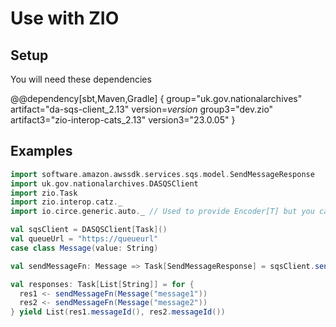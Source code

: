 # Use with ZIO

## Setup
You will need these dependencies

@@dependency[sbt,Maven,Gradle] {
group="uk.gov.nationalarchives" artifact="da-sqs-client_2.13" version=$version$
group3="dev.zio" artifact3="zio-interop-cats_2.13" version3="23.0.05"
}

## Examples
```scala
import software.amazon.awssdk.services.sqs.model.SendMessageResponse
import uk.gov.nationalarchives.DASQSClient
import zio.Task
import zio.interop.catz._
import io.circe.generic.auto._ // Used to provide Encoder[T] but you can provide your own

val sqsClient = DASQSClient[Task]()
val queueUrl = "https://queueurl"
case class Message(value: String)

val sendMessageFn: Message => Task[SendMessageResponse] = sqsClient.sendMessage(queueUrl)

val responses: Task[List[String]] = for {
  res1 <- sendMessageFn(Message("message1"))
  res2 <- sendMessageFn(Message("message2"))
} yield List(res1.messageId(), res2.messageId())
```
